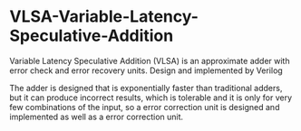 # VLSA-Variable-Latency-Speculative-Addition
Variable Latency Speculative Addition (VLSA) is an approximate adder with error check and error recovery units. Design and implemented by Verilog


The adder is designed that is exponentially faster than traditional adders, but it can produce incorrect results, which is tolerable and it is only for very few combinations of the input, so a error correction unit is designed and implemented as well as a error correction unit.
